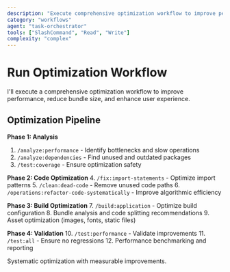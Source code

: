 ```yaml
---
description: "Execute comprehensive optimization workflow to improve performance, reduce bundle size, and enhance user experience"
category: "workflows"
agent: "task-orchestrator"
tools: ["SlashCommand", "Read", "Write"]
complexity: "complex"
---
```


# Run Optimization Workflow

I'll execute a comprehensive optimization workflow to improve performance, reduce bundle size, and enhance user experience.

## Optimization Pipeline

**Phase 1: Analysis**
1. `/analyze:performance` - Identify bottlenecks and slow operations
2. `/analyze:dependencies` - Find unused and outdated packages
3. `/test:coverage` - Ensure optimization safety

**Phase 2: Code Optimization**
4. `/fix:import-statements` - Optimize import patterns
5. `/clean:dead-code` - Remove unused code paths
6. `/operations:refactor-code-systematically` - Improve algorithmic efficiency

**Phase 3: Build Optimization**
7. `/build:application` - Optimize build configuration
8. Bundle analysis and code splitting recommendations
9. Asset optimization (images, fonts, static files)

**Phase 4: Validation**
10. `/test:performance` - Validate improvements
11. `/test:all` - Ensure no regressions
12. Performance benchmarking and reporting

Systematic optimization with measurable improvements.
